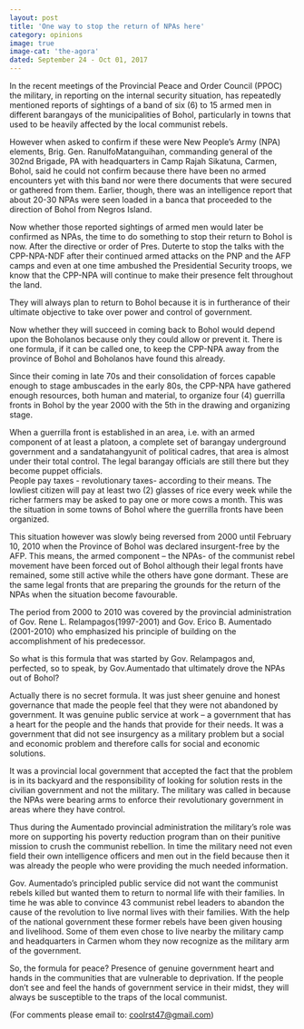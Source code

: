 ```yaml
---
layout: post
title: 'One way to stop the return of NPAs here'
category: opinions
image: true
image-cat: 'the-agora'
dated: September 24 - Oct 01, 2017
---
```


In the recent meetings of the Provincial Peace and Order Council (PPOC) the military, in reporting on the internal security situation, has repeatedly mentioned reports of sightings of a band of six (6) to 15 armed men in different barangays of the municipalities of Bohol, particularly in towns that used to be heavily affected by the local communist rebels.  

However when asked to confirm if these were New People’s Army (NPA) elements, Brig. Gen. RanulfoMatanguihan, commanding general of the 302nd Brigade, PA with headquarters in Camp Rajah Sikatuna, Carmen, Bohol, said he could not confirm because there have been no armed encounters yet with this band nor were there documents that were secured or gathered from them.  Earlier, though, there was an intelligence report that about 20-30 NPAs were seen loaded in a banca that proceeded to the direction of Bohol from Negros Island.

Now whether those reported sightings of armed men would later be confirmed as NPAs, the time to do something to stop their return to Bohol is now.  After the directive or order of Pres. Duterte to stop the talks with the CPP-NPA-NDF after their continued armed attacks on the PNP and the AFP camps and even at one time ambushed the Presidential Security troops, we know that the CPP-NPA will continue to make their presence felt throughout the land.  

They will always plan to return to Bohol because it is in furtherance of their ultimate objective to take over power and control of government.

Now whether they will succeed in coming back to Bohol would depend upon the Boholanos because only they could allow or prevent it.  There is one formula, if it can be called one, to keep the CPP-NPA away from the province of Bohol and Boholanos have found this already.

Since their coming in late 70s and their consolidation of forces capable enough to stage ambuscades in the early 80s, the CPP-NPA have gathered enough resources, both human and material, to organize four (4) guerrilla fronts in Bohol by the year 2000 with the 5th in the drawing and organizing stage.

When a guerrilla front is established in an area, i.e. with an armed component of at least a platoon, a complete set of barangay underground government and a sandatahangyunit of political cadres, that area is almost under their total control.  The legal barangay officials are still there but they become puppet officials.  
People pay taxes - revolutionary taxes- according to their means.  The lowliest citizen will pay at least two (2) glasses of rice every week while the richer farmers may be asked to pay one or more cows a month.  This was the situation in some towns of Bohol where the guerrilla fronts have been organized.

This situation however was slowly being reversed from 2000 until February 10, 2010 when the Province of Bohol was declared insurgent-free by the AFP. This means, the armed component – the NPAs- of the communist rebel movement have been forced out of Bohol although their legal fronts have remained, some still active while the others have gone dormant.  These are the same legal fronts that are preparing the grounds for the return of the NPAs when the situation become favourable.

The period from 2000 to 2010 was covered by the provincial administration of Gov. Rene L. Relampagos(1997-2001) and Gov. Erico B. Aumentado (2001-2010) who emphasized his principle of building on the accomplishment of his predecessor.

So what is this formula that was started by Gov. Relampagos and, perfected, so to speak, by Gov.Aumentado that ultimately drove the NPAs out of Bohol?

Actually there is no secret formula.  It was just sheer genuine and honest governance that made the people feel that they were not abandoned by government.  It was genuine public service at work – a government that has a heart for the people and the hands that provide for their needs.  It was a government that did not see insurgency as a military problem but a social and economic problem and therefore calls for social and economic solutions.

It was a provincial local government that accepted the fact that the problem is in its backyard and the responsibility of looking for solution rests in the civilian government and not the military.  The military was called in because the NPAs were bearing arms to enforce their revolutionary government in areas where they have control.  

Thus during the Aumentado provincial administration the military’s role was more on supporting his poverty reduction program than on their punitive mission to crush the communist rebellion. In time the military need not even field their own intelligence officers and men out in the field because then it was already the people who were providing the much needed information.

Gov. Aumentado’s principled public service did not want the communist rebels killed but wanted them to return to normal life with their families.  In time he was able to convince 43 communist rebel leaders to abandon the cause of the revolution to live normal lives with their families. With the help of the national government these former rebels have been given housing and livelihood.  Some of them even chose to live nearby the military camp and headquarters in Carmen whom they now recognize as the military arm of the government.

So, the formula for peace? Presence of genuine government heart and hands in the communities that are vulnerable to deprivation.  If the people don’t see and feel the hands of government service in their midst, they will always be susceptible to the traps of the local communist.

(For comments please email to: coolrst47@gmail.com)